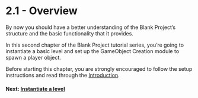 # 2.1 - Overview

By now you should have a better understanding of the Blank Project’s structure and the basic functionality that it provides.

In this second chapter of the Blank Project tutorial series, you’re going to instantiate a basic level and set up the GameObject Creation module to spawn a player object.

Before starting this chapter, you are strongly encouraged to follow the setup instructions and read through the [Introduction]({{urlRoot}}/projects/blank/tutorial/1/spatialos).

#### Next: [Instantiate a level]({{urlRoot}}/projects/blank/tutorial/2/level)

